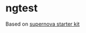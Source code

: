 # ngtest

Based on [supernova starter kit](https://github.com/orizens/supernova-angular-1.5.x-es6-starter)
